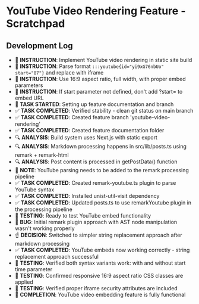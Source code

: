 # YouTube Video Rendering Feature - Scratchpad

## Development Log

- 📣 **INSTRUCTION**: Implement YouTube video rendering in static site build
- 📣 **INSTRUCTION**: Parse format `:::youtube{id="yi9xG76nbUo" start="87"}` and replace with iframe
- 📣 **INSTRUCTION**: Use 16:9 aspect ratio, full width, with proper embed parameters
- 📣 **INSTRUCTION**: If start parameter not defined, don't add ?start= to embed URL
- 🏁 **TASK STARTED**: Setting up feature documentation and branch
- ✅ **TASK COMPLETED**: Verified stability - clean git status on main branch
- ✅ **TASK COMPLETED**: Created feature branch 'youtube-video-rendering'
- ✅ **TASK COMPLETED**: Created feature documentation folder
- 🔍 **ANALYSIS**: Build system uses Next.js with static export
- 🔍 **ANALYSIS**: Markdown processing happens in src/lib/posts.ts using remark + remark-html
- 🔍 **ANALYSIS**: Post content is processed in getPostData() function
- 📝 **NOTE**: YouTube parsing needs to be added to the remark processing pipeline
- ✅ **TASK COMPLETED**: Created remark-youtube.ts plugin to parse YouTube syntax
- ✅ **TASK COMPLETED**: Installed unist-util-visit dependency
- ✅ **TASK COMPLETED**: Updated posts.ts to use remarkYoutube plugin in the processing pipeline
- 🧪 **TESTING**: Ready to test YouTube embed functionality
- 🐞 **BUG**: Initial remark plugin approach with AST node manipulation wasn't working properly
- ☝️ **DECISION**: Switched to simpler string replacement approach after markdown processing
- ✅ **TASK COMPLETED**: YouTube embeds now working correctly - string replacement approach successful
- 🧪 **TESTING**: Verified both syntax variants work: with and without start time parameter
- 🧪 **TESTING**: Confirmed responsive 16:9 aspect ratio CSS classes are applied
- 🧪 **TESTING**: Verified proper iframe security attributes are included
- 🎉 **COMPLETION**: YouTube video embedding feature is fully functional